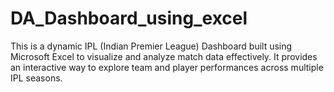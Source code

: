 # DA_Dashboard_using_excel
This is a dynamic IPL (Indian Premier League) Dashboard built using Microsoft Excel to visualize and analyze match data effectively. It provides an interactive way to explore team and player performances across multiple IPL seasons.
